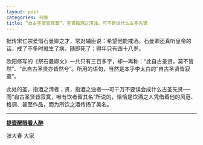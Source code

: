 ```yaml
---
layout: post
categories: 书摘
title: “自古圣贤皆寂寞”，圣贤指酒之清浊，可不是说什么古圣先贤
---
```


据传宋仁宗爱惜石曼卿之才，常对辅臣说：希望他能戒酒。石曼卿还真听皇帝的话，戒了不多时就生了病，随即死了；得年只有四十八岁。

欧阳修写的《祭石曼卿文》一共只有三百多字，却一再称：“此自古圣贤，莫不皆然”、“此自古圣贤亦皆然兮”。所用的语句，当然是本乎李太白的“自古圣贤皆寂寞”。

此处的圣，指酒之清者；贤，指酒之浊者──可千万不要误会成什么古圣先贤──而“自古圣贤皆寂寞，唯有饮者留其名”所说的，恰恰是饮酒之人凭借着他的风范、格调、甚至作品，而为所饮之酒传扬了美名。

---

**[提壶醒眼看人醉](https://mp.weixin.qq.com/s/9ebqtdsHFOeTr4z9iDh85g)**

张大春 大家